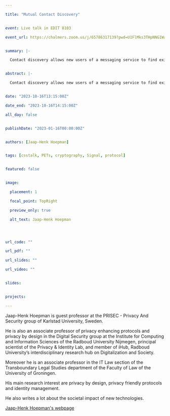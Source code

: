 ```yaml
---

title: "Mutual Contact Discovery"


event: Live talk in EDIT 8103

event_url: https://chalmers.zoom.us/j/65786317139?pwd=U1FlMks3THpNNG1WaFRJNkJxQXdBQT09


summary: |-

  Contact discovery allows new users of a messaging service to find existing contacts that already use that service. Existing users are similarly informed of new users that join. Current contact discovery protocols allow the server to reconstruct the social graph (i.e. the graph describing who is a contact of who), which is a serious privacy issue, unless they use trusted hardware to prevent this. But even in the latter case, privacy is still at stake: anyone already on the service that has your number on their contact list gets notified that you joined. Even if you don't know that person, or if it is an ex or former colleague that you long parted with and whose contact details you deleted long ago.


abstract: |-

  Contact discovery allows new users of a messaging service to find existing contacts that already use that service. Existing users are similarly informed of new users that join. Current contact discovery protocols allow the server to reconstruct the social graph (i.e. the graph describing who is a contact of who), which is a serious privacy issue, unless they use trusted hardware to prevent this. But even in the latter case, privacy is still at stake: anyone already on the service that has your number on their contact list gets notified that you joined. Even if you don't know that person, or if it is an ex or former colleague that you long parted with and whose contact details you deleted long ago.


date: "2023-10-16T13:15:00Z"

date_end: "2023-10-16T14:15:00Z"

all_day: false


publishDate: "2023-01-16T00:00:00Z"


authors: [Jaap-Henk Hoepman]


tags: [csstalk, PETs, cryptography, Signal, protocol]


featured: false


image:

  placement: 1

  focal_point: TopRight

  preview_only: true

  alt_text: Jaap-Henk Hoepman




url_code: ""

url_pdf: ""

url_slides: ""

url_video: ""


slides:


projects:

---
```




Jaap-Henk Hoepman is guest professor at the PRISEC - Privacy And Security group of Karlstad University, Sweden.



He is also an associate professor of privacy enhancing protocols and privacy by design in the Digital Security group at the Institute for Computing and Information Sciences of the Radboud University Nijmegen, principal scientist of the Privacy & Identity Lab, and member of iHub, Radboud University’s interdisciplinary research hub on Digitalization and Society.



Moreover he is an associate professor in the IT Law section of the Transboundary Legal Studies department of the Faculty of Law of the University of Groningen.



His main research interest are privacy by design, privacy friendly protocols and identity management.

He also writes a lot about the societal impact of new technologies.


[Jaap-Henk Hoepman's webpage](https://www.cs.ru.nl/J.H.Hoepman/) 


